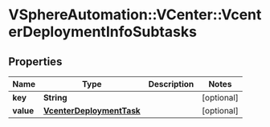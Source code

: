 # VSphereAutomation::VCenter::VcenterDeploymentInfoSubtasks

## Properties
Name | Type | Description | Notes
------------ | ------------- | ------------- | -------------
**key** | **String** |  | [optional] 
**value** | [**VcenterDeploymentTask**](VcenterDeploymentTask.md) |  | [optional] 



